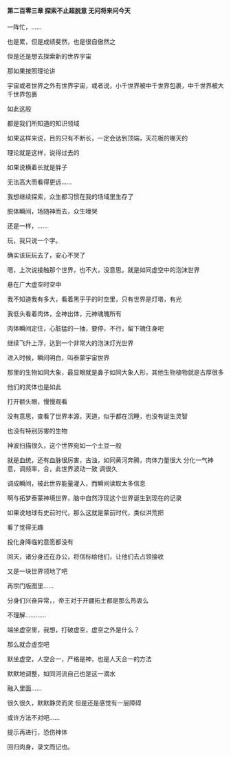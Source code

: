 #### 第二百零三章 探索不止超脱意 无问将来问今天


一阵忙，……

也是累，但是成绩斐然，也是很自傲然之

但是还是想去探索新的世界宇宙

那如果按照理论讲

宇宙或者世界之外有世界宇宙，或者说，小千世界被中千世界包裹，中千世界被大千世界包裹

如此这般

都是我们所知道的知识领域

如果这样来说，目的只有不断长，一定会达到顶端，天花板的哪天的

理论就是这样，说得过去的

如果说横着长就是胖子

无法高大而看得更远……


我想继续探索，众生都习惯在我的场域里生存了

脱体瞬间，场随神而去，众生嚎哭

还是一样，……

玩，我只说一个字。


确实该玩玩去了，安心不哭了


嗯，上次说接触那个世界，也不大，没意思。就是如同虚空中的泡沫世界

悬在广大虚空时空中

我不知道我有多大，看着黑乎乎的时空里，只有世界是灯塔，有光

我低头看着肉体，全神出体，元神魂魄所有

肉体瞬间定住，心脏猛的一抽，要停，不行，留下魄住身吧

继续飞升上浮，达到一个非常大的泡沫灯光世界

进入时候，瞬间明白，叫泰蒙宇宙世界

那里的生物如同大象，最显眼就是鼻子如同大象人形，其他生物植物就是古厚很多

他们的灵体也是如此

打开额头眼，慢慢观看

没有意思，查看了世界本源，天道，似乎都在沉睡，也没有诞生灵智

也没有特别厉害的生物

神波扫描很久，这个世界宛如一个土豆一般

就是血统，还有血脉很厉害，古浊，如同黄河奔腾，肉体力量很大
分化一气神意，调频率，合，此世界波动一致
调很久


调成瞬间，被此世界能量灌入，而瞬间读取太多信息

啊与拓梦泰蒙神境世界，脑中自然浮现这个世界诞生到现在的记录

如果说地球有史前时代，那么这就是蒙前时代，类似洪荒把


看了觉得无趣

投化身降临的意愿都没有

回天，诸分身还在办公，将信标给他们，让他们去占领接收

又是一块世界领地了吧

再宗门版图里……

分身们兴奋异常，，帝王对于开疆拓土都是那么热衷么

不理解…………

端坐虚空里，我想，打破虚空，虚空之外是什么？


那么就合虚空吧

默坐虚空，人空合一，严格是神，也是人天合一的方法


默默地调整，如同河流自己也是这一滴水

融入里面……

很久很久，默默静灵而灵
但是还是感觉有一层障碍

或许方法不对吧……

提示再进行，恐伤神体

回归肉身，录文而记也。

